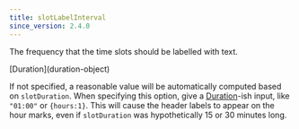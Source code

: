 ```yaml
---
title: slotLabelInterval
since_version: 2.4.0
---
```


The frequency that the time slots should be labelled with text.

<div class='spec' markdown='1'>
[Duration](duration-object)
</div>

If not specified, a reasonable value will be automatically computed based on `slotDuration`. When specifying this option, give a [Duration](duration-object)-ish input, like `"01:00"` or `{hours:1}`. This will cause the header labels to appear on the hour marks, even if `slotDuration` was hypothetically 15 or 30 minutes long.
